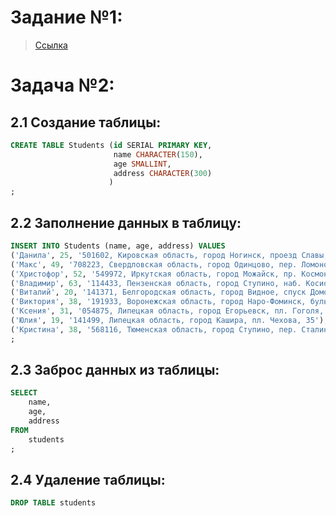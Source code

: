 # Задание №1:
> [Ссылка](https://github.com/AllIWantIsNotAvailable/GeekBrains_IntroductionToWebTechnologies/blob/main/seminars/Sem04_PHP_and_MySQL/HomeWork/index.html)

# Задача №2:
## 2.1 Создание таблицы:
```SQL
CREATE TABLE Students (id SERIAL PRIMARY KEY,
                       name CHARACTER(150),
                       age SMALLINT,
                       address CHARACTER(300)
                      )
;
```
## 2.2 Заполнение данных в таблицу:
```SQL
INSERT INTO Students (name, age, address) VALUES
('Данила', 25, '501602, Кировская область, город Ногинск, проезд Славы, 53'),
('Макс', 49, '708223, Свердловская область, город Одинцово, пер. Ломоносова, 18'),
('Христофор', 52, '549972, Иркутская область, город Можайск, пр. Космонавтов, 91'),
('Владимир', 63, '114433, Пензенская область, город Ступино, наб. Косиора, 35'),
('Виталий', 20, '141371, Белгородская область, город Видное, спуск Домодедовская, 52'),
('Виктория', 38, '191933, Воронежская область, город Наро-Фоминск, бульвар Чехова, 09'),
('Ксения', 31, '054875, Липецкая область, город Егорьевск, пл. Гоголя, 59'),
('Юлия', 19, '141499, Липецкая область, город Кашира, пл. Чехова, 35'),
('Кристина', 38, '568116, Тюменская область, город Ступино, пер. Сталина, 73')
;
```
## 2.3 Заброс данных из таблицы:
```SQL
SELECT
	name,
	age,
	address
FROM
	students
;
```
## 2.4 Удаление таблицы:
```SQL
DROP TABLE students
```